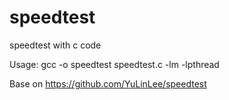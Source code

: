 # speedtest
speedtest with c code

Usage: gcc -o speedtest speedtest.c -lm -lpthread

Base on https://github.com/YuLinLee/speedtest

